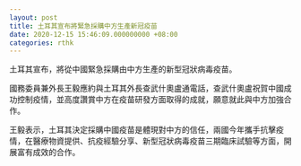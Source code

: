 ```yaml
---
layout: post
title: 土耳其宣布將緊急採購中方生產新冠疫苗
date: 2020-12-15 15:46:09.000000000 +08:00
categories: rthk
---
```


土耳其宣布，將從中國緊急採購由中方生產的新型冠狀病毒疫苗。

國務委員兼外長王毅應約與土耳其外長查武什奧盧通電話，查武什奧盧祝賀中國成功控制疫情，並高度讚賞中方在疫苗研發方面取得的成就，願意就此與中方加強合作。

王毅表示，土耳其決定採購中國疫苗是體現對中方的信任，兩國今年攜手抗擊疫情，在醫療物資提供、抗疫經驗分享、新型冠狀病毒疫苗三期臨床試驗等方面，開展富有成效的合作。
